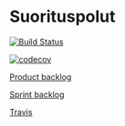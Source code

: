 # Suorituspolut

[![Build Status](https://www.travis-ci.com/suorituspolut/Suorituspolut.svg?branch=master)](https://www.travis-ci.com/suorituspolut/Suorituspolut)

[![codecov](https://codecov.io/gh/suorituspolut/Suorituspolut/branch/master/graph/badge.svg)](https://codecov.io/gh/suorituspolut/Suorituspolut)

[Product backlog](https://docs.google.com/spreadsheets/d/1LwSKeKnjF9BILT-SWq7dcVWEsRqqfTetZ7wfIkhxkG0/edit#gid=0)

[Sprint backlog](https://docs.google.com/spreadsheets/d/10I3woz3KTBmCiSt_vDrgeIdjG_VAujJe4kMJsc5h_64/edit#gid=1103601563)

[Travis](https://travis-ci.com/suorituspolut)
